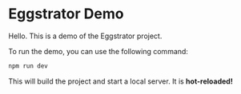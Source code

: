 # Eggstrator Demo

Hello. This is a demo of the Eggstrator project.

To run the demo, you can use the following command:

```bash
npm run dev
```

This will build the project and start a local server. It is **hot-reloaded!**
